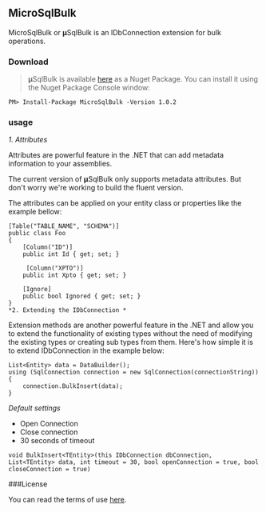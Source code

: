 ## MicroSqlBulk 

MicroSqlBulk  or **µ**SqlBulk is an IDbConnection extension for bulk operations.

### Download
>**µ**SqlBulk is available [here](https://www.nuget.org/packages/MicroSqlBulk/) as a Nuget Package. You can install it using the Nuget Package Console window:

```PM> Install-Package MicroSqlBulk -Version 1.0.2```

### usage
*1. Attributes*
 
Attributes are powerful feature in the .NET that can add metadata information to your assemblies.

The current version of **µ**SqlBulk only supports metadata attributes. But don't worry we're working to build the fluent version.


The attributes can be applied on your entity class or properties like the example bellow:


    [Table("TABLE_NAME", "SCHEMA")]
    public class Foo
    {
        [Column("ID")]
        public int Id { get; set; }

         [Column("XPTO")]
        public int Xpto { get; set; }

        [Ignore]
        public bool Ignored { get; set; }
    }  
    *2. Extending the IDbConnection *

Extension methods are another powerful feature in the .NET and allow you to extend the functionality of existing types without the need of modifying the existing types or creating sub types from them.
Here's how simple it is to extend IDbConnection in the example below:

    List<Entity> data = DataBuilder();
    using (SqlConnection connection = new SqlConnection(connectionString))
    {
        connection.BulkInsert(data);                
    }

*Default settings*

* Open Connection
* Close connection
* 30 seconds of timeout

```void BulkInsert<TEntity>(this IDbConnection dbConnection, List<TEntity> data, int timeout = 30, bool openConnection = true, bool closeConnection = true)```

###License

You can read the terms of use [here](https://github.com/wgamagomes/MicroSqlBulk/blob/master/LICENSE).
